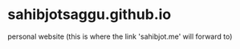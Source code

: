 sahibjotsaggu.github.io
=======================

personal website (this is where the link 'sahibjot.me' will forward to)
